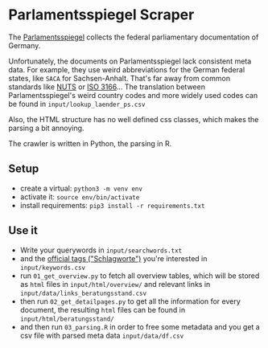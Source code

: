 # Parlamentsspiegel Scraper
 
 The [Parlamentsspiegel](https://www.parlamentsspiegel.de/home/einfache-suche.html) collects the federal parliamentary documentation of Germany. 

Unfortunately, the documents on Parlamentsspiegel lack consistent meta data. For example, they use weird abbreviations for the German federal states, like `SACA` for Sachsen-Anhalt. That's far away from common standards like [NUTS](https://en.wikipedia.org/wiki/NUTS) or [ISO 3166](https://en.wikipedia.org/wiki/ISO_3166)... The translation between Parlamentsspiegel's weird country codes and more widely used codes can be found in `input/lookup_laender_ps.csv`

Also, the HTML structure has no well defined css classes, which makes the parsing a bit annoying.

The crawler is written in Python, the parsing in R.

## Setup

* create a virtual: `python3 -m venv env`
* activate it: `source env/bin/activate`
* install requirements: `pip3 install -r requirements.txt`

## Use it

* Write your querywords in `input/searchwords.txt`
* and the [official tags ("Schlagworte")](https://www.parlamentsspiegel.de/sites/parlamentsspiegel/home/indexeinblick.html) you're interested in `input/keywords.csv`
* run `01_get_overview.py` to fetch all overview tables, which will be stored as `html` files in `input/html/overview/` and relevant links in `input/data/links_beratungsstand.csv`
* then run `02_get_detailpages.py` to get all the information for every document, the resulting `html` files can be found in `input/html/beratungsstand/`
* and then run `03_parsing.R` in order to free some metadata and you get a csv file with parsed meta data `input/data/df.csv`


